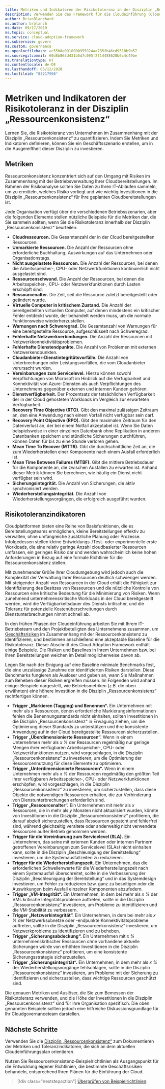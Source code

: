 ```yaml
---
title: Metriken und Indikatoren der Risikotoleranz in der Disziplin „Ressourcenkonsistenz“
description: Verwenden Sie das Framework für die Cloudeinführung (Cloud Adoption Framework) für Azure, um die Geschäftsrisikotoleranz im Zusammenhang mit der Disziplin „Ressourcenkonsistenz“ zu quantifizieren.
author: BrianBlanchard
ms.author: brblanch
ms.date: 09/17/2019
ms.topic: conceptual
ms.service: cloud-adoption-framework
ms.subservice: govern
ms.custom: governance
ms.openlocfilehash: ac55b8e0918000955924aa735fb46cd9518b9b57
ms.sourcegitcommit: 60d8b863d431b5d7c005f2f14488620b6c4c49be
ms.translationtype: HT
ms.contentlocale: de-DE
ms.lasthandoff: 05/12/2020
ms.locfileid: "83217998"
---
```

<!-- cSpell:ignore MTBF MTTR -->

# <a name="risk-tolerance-metrics-and-indicators-in-the-resource-consistency-discipline"></a>Metriken und Indikatoren der Risikotoleranz in der Disziplin „Ressourcenkonsistenz“

Lernen Sie, die Risikotoleranz von Unternehmen im Zusammenhang mit der Disziplin „Ressourcenkonsistenz“ zu quantifizieren. Indem Sie Metriken und Indikatoren definieren, können Sie ein Geschäftsszenario erstellen, um in die Ausgereiftheit dieser Disziplin zu investieren.

## <a name="metrics"></a>Metriken

Ressourcenkonsistenz konzentriert sich auf den Umgang mit Risiken im Zusammenhang mit der Betriebsverwaltung Ihrer Cloudbereitstellungen. Im Rahmen der Risikoanalyse sollten Sie Daten zu Ihren IT-Abläufen sammeln, um zu ermitteln, welches Risiko vorliegt und wie wichtig Investitionen in die Disziplin „Ressourcenkonsistenz“ für Ihre geplanten Cloudbereitstellungen ist.

Jede Organisation verfügt über die verschiedenen Betriebsszenarien, aber die folgenden Elemente stellen nützliche Beispiele für die Metriken dar, die Sie sammeln sollten, wenn Sie die Risikotoleranz innerhalb der Disziplin „Ressourcenkonsistenz“ beurteilen:

- **Cloudressourcen.** Die Gesamtanzahl der in der Cloud bereitgestellten Ressourcen.
- **Unmarkierte Ressourcen.** Die Anzahl der Ressourcen ohne erforderliche Buchhaltung, Auswirkungen auf das Unternehmen oder Organisationstags.
- **Nicht ausgelastete Ressourcen.** Die Anzahl der Ressourcen, bei denen die Arbeitsspeicher-, CPU- oder Netzwerkfunktionen kontinuierlich nicht ausgelastet sind.
- **Ressourcenschwund.** Die Anzahl der Ressourcen, bei denen die Arbeitsspeicher-, CPU- oder Netzwerkfunktionen durch Lasten erschöpft sind.
- **Ressourcenalter.** Die Zeit, seit die Ressource zuletzt bereitgestellt oder geändert wurde.
- **Virtuelle Computer in kritischem Zustand.** Die Anzahl der bereitgestellten virtuellen Computer, auf denen mindestens ein kritischer Fehler entdeckt wurde, der behandelt werden muss, um die normale Funktionsweise wiederherzustellen.
- **Warnungen nach Schweregrad.** Die Gesamtanzahl von Warnungen für eine bereitgestellte Ressource, aufgeschlüsselt nach Schweregrad.
- **Fehlerhafte Netzwerkverbindungen.** Die Anzahl der Ressourcen mit Netzwerkkonnektivitätsproblemen.
- **Fehlerhafte Dienstendpunkte.** Die Anzahl von Problemen mit externen Netzwerkendpunkten.
- **Cloudanbieter-Dienstintegritätsvorfälle.** Die Anzahl von Unterbrechungen oder Leistungsvorfällen, die vom Cloudanbieter verursacht wurden.
- **Vereinbarungen zum Servicelevel.** Hierzu können sowohl Verpflichtungen von Microsoft im Hinblick auf die Verfügbarkeit und Konnektivität von Azure-Diensten als auch Verpflichtungen des Unternehmens gegenüber externen und internen Kunden gehören.
- **Dienstverfügbarkeit.** Der Prozentsatz der tatsächlichen Verfügbarkeit der in der Cloud gehosteten Workloads im Vergleich zur erwarteten Verfügbarkeit.
- **Recovery Time Objective (RTO).** Gibt den maximal zulässigen Zeitraum an, den eine Anwendung nach einem Vorfall nicht verfügbar sein darf.
- **Recovery Point Objective (RPO).** Gibt den maximalen Zeitraum für den Datenverlust an, der bei einem Notfall akzeptabel ist. Wenn Sie Daten beispielsweise in einer einzelnen Datenbank ohne Replikation in anderen Datenbanken speichern und stündliche Sicherungen durchführen, können Daten für bis zu eine Stunde verloren gehen.
- **Mean Time To Recover (MTTR).** Gibt die durchschnittliche Zeit an, die zum Wiederherstellen einer Komponente nach einem Ausfall erforderlich ist.
- **Mean Time Between Failures (MTBF).** Gibt die mittlere Betriebsdauer für die Komponente an, die zwischen Ausfällen zu erwarten ist. Anhand dieser Metrik können Sie berechnen, wie häufig ein Dienst nicht verfügbar sein wird.
- **Sicherungsintegrität.** Die Anzahl von Sicherungen, die aktiv synchronisiert werden.
- **Wiederherstellungsintegrität.** Die Anzahl von Wiederherstellungsvorgängen, die erfolgreich ausgeführt wurden.

## <a name="risk-tolerance-indicators"></a>Risikotoleranzindikatoren

Cloudplattformen bieten eine Reihe von Basisfunktionen, die es Bereitstellungsteams ermöglichen, kleine Bereitstellungen effektiv zu verwalten, ohne umfangreiche zusätzliche Planung oder Prozesse. Infolgedessen stellen kleine Entwicklungs-/Test- oder experimentelle erste Workloads, die eine relativ geringe Anzahl cloudbasierter Ressourcen umfassen, ein geringes Risiko dar und werden wahrscheinlich keine hohen Anforderungen in Bezug auf eine formale Richtlinie für die Ressourcenkonsistenz stellen.

Mit zunehmender Größe Ihrer Cloudumgebung wird jedoch auch die Komplexität der Verwaltung Ihrer Ressourcen deutlich schwieriger werden. Mit steigender Anzahl von Ressourcen in der Cloud erhält die Fähigkeit zur Identifizierung des Besitzes von Ressourcen und die nützliche Kontrolle von Ressourcen eine kritische Bedeutung für die Minimierung von Risiken. Wenn zunehmend unternehmenskritische Workloads in der Cloud bereitgestellt werden, wird die Verfügbarkeitsdauer des Diensts kritischer, und die Toleranz für potenzielle Kostenüberschreitungen durch Dienstunterbrechungen nimmt schnell ab.

In den frühen Phasen der Cloudeinführung arbeiten Sie mit Ihrem IT-Betriebsteam und den Projektbeteiligten des Unternehmens zusammen, um [Geschäftsrisiken](./business-risks.md) im Zusammenhang mit der Ressourcenkonsistenz zu identifizieren, und bestimmen anschließend eine akzeptable Baseline für die Risikotoleranz. Dieser Abschnitt des Cloud Adoption Framework enthält einige Beispiele. Die Risiken und Baselines in Ihrem Unternehmen bzw. bei Ihren Bereitstellungen weichen im Detail möglicherweise davon ab.

Legen Sie nach der Einigung auf eine Baseline minimale Benchmarks fest, die eine unzulässige Zunahme der identifizierten Risiken darstellen. Diese Benchmarks fungieren als Auslöser und geben an, wann Sie Maßnahmen zum Beheben dieser Risiken ergreifen müssen. Im Folgenden wird anhand einiger Beispiele dargestellt, wie Betriebsmetriken (z.B. die oben erwähnten) eine höhere Investition in die Disziplin „Ressourcenkonsistenz“ rechtfertigen können.

- **Trigger „Markieren (Tagging) und Benennen“.** Ein Unternehmen mit mehr als _x_ Ressourcen, denen erforderliche Markierungsinformationen fehlen die Benennungsstandards nicht einhalten, sollten Investitionen in die Disziplin „Ressourcenkonsistenz“ in Erwägung ziehen, um die Optimierung dieser Standards zu unterstützen und ihre konsistente Anwendung auf in der Cloud bereitgestellte Ressourcen sicherzustellen.
- **Trigger „Überdimensionierte Ressourcen“.** Wenn in einem Unternehmen mehr als _x %_ der Ressourcen regelmäßig nur geringe Mengen ihrer verfügbaren Arbeitsspeicher-, CPU- oder Netzwerkfunktionen nutzen, wird vorgeschlagen, in die Disziplin „Ressourcenkonsistenz“ zu investieren, um die Optimierung der Ressourcennutzung für diese Elemente zu optimieren.
- **Trigger „Unterdimensionierte Ressourcen“.** Wenn in einem Unternehmen mehr als _x %_ der Ressourcen regelmäßig den größten Teil ihrer verfügbaren Arbeitsspeicher-, CPU- oder Netzwerkfunktionen erschöpfen, wird vorgeschlagen, in die Disziplin „Ressourcenkonsistenz“ zu investieren, um sicherzustellen, dass diese Objekte die notwendigen Ressourcen erhalten, die zur Verhinderung von Dienstunterbrechungen erforderlich sind.
- **Trigger „Ressourcenalter“.** Ein Unternehmen mit mehr als _x_ Ressourcen, die in mehr als _y_ Monaten nicht aktualisiert wurden, könnte von Investitionen in die Disziplin „Ressourcenkonsistenz“ profitieren, die darauf abzielt sicherzustellen, dass Ressourcen gepatcht und fehlerfrei sind, während gleichzeitig veraltete oder anderweitig nicht verwendete Ressourcen außer Betrieb genommen werden.
- **Trigger für die Vereinbarung zum Servicelevel (SLA).** Ein Unternehmen, das seine mit externen Kunden oder internen Partnern getroffenen Vereinbarungen zum Servicelevel (SLAs) nicht einhalten kann, sollte in die Disziplin „Beschleunigung der Bereitstellung“ investieren, um die Systemausfallzeiten zu reduzieren.
- **Trigger für die Wiederherstellungszeit.** Ein Unternehmen, das die erforderlichen Schwellenwerte für die Wiederherstellungszeit nach einem Systemausfall überschreitet, sollte in die Verbesserung der Disziplin „Beschleunigung der Bereitstellung“ und in das Systemdesign investieren, um Fehler zu reduzieren bzw. ganz zu beseitigen oder die Auswirkungen beim Ausfall einzelner Komponenten abzufedern.
- **Trigger „VM-Integrität“.** Ein Unternehmen, in dem bei mehr als _x %_ der VMs kritische Integritätsprobleme auftreten, sollte in die Disziplin „Ressourcenkonsistenz“ investieren, um Probleme zu identifizieren und die VM-Stabilität zu verbessern.
- **Trigger „Netzwerkintegrität“.** Ein Unternehmen, in dem bei mehr als _x %_ der Netzwerksubnetze oder -endpunkte Konnektivitätsprobleme auftreten, sollte in die Disziplin „Ressourcenkonsistenz“ investieren, um Netzwerkprobleme zu identifizieren und zu beheben.
- **Trigger „Sicherungsabdeckung“.** Ein Unternehmen mit _x %_ unternehmenskritischer Ressourcen ohne vorhandene aktuelle Sicherungen würde von erhöhten Investitionen in die Disziplin „Ressourcenkonsistenz“ profitieren, um eine konsistente Sicherungsstrategie sicherzustellen.
- **Trigger „Sicherungsintegrität“.** Ein Unternehmen, in dem mehr als _x %_ der Wiederherstellungsvorgänge fehlschlagen, sollte in die Disziplin „Ressourcenkonsistenz“ investieren, um Probleme mit der Sicherung zu identifizieren und sicherzustellen, dass wichtige Ressourcen geschützt sind.

Die genauen Metriken und Auslöser, die Sie zum Bemessen der Risikotoleranz verwenden, und die Höhe der Investitionen in die Disziplin „Ressourcenkonsistenz“ sind für Ihre Organisation spezifisch. Die oben genannten Beispiele sollten jedoch eine hilfreiche Diskussionsgrundlage für Ihr Cloudgovernanceteam darstellen.

## <a name="next-steps"></a>Nächste Schritte

Verwenden Sie die [Disziplin „Ressourcenkonsistenz“](./template.md) zum Dokumentieren der Metriken und Toleranzindikatoren, die sich an dem aktuellen Cloudeinführungsplan orientieren.

Nutzen Sie Ressourcenkonsistenz-Beispielrichtlinien als Ausgangspunkt für die Entwicklung eigener Richtlinien, die bestimmte Geschäftsrisiken behandeln, entsprechend Ihren Plänen für die Einführung der Cloud.

> [!div class="nextstepaction"]
> [Überprüfen von Beispielrichtlinien](./policy-statements.md)
